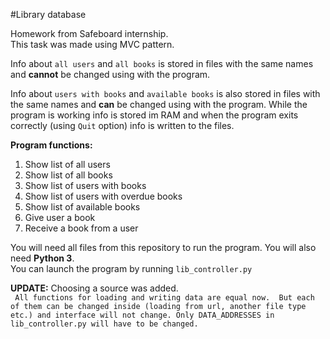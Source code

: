 #Library database

Homework from Safeboard internship.  
This task was made using MVC pattern.

Info about `all users` and `all books` is stored in files with the same names and **cannot** be changed using with the program.

Info about `users with books` and `available books` is also stored in files with the same names and **can** be changed using with the program. 
While the program is working info is stored im RAM and when the program exits correctly (using `Quit` option) info is written to the files.

**Program functions:**
 1. Show list of all users  
 2. Show list of all books  
 3. Show list of users with books  
 4. Show list of users with overdue books  
 5. Show list of available books  
 6. Give user a book  
 7. Receive a book from a user    
  
You will need all files from this repository to run the program. You will also need **Python 3**.    
You can launch the program by running `lib_controller.py`
 
 **UPDATE:** Choosing a source was added.  
` All functions for loading and writing data are equal now. 
But each of them can be changed inside (loading from url, another file type etc.)
and interface will not change.
Only DATA_ADDRESSES in lib_controller.py will have to be changed.`